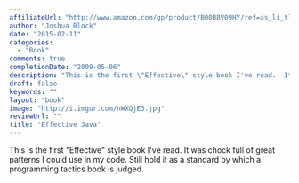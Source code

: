 ```yaml
---
affiliateUrl: "http://www.amazon.com/gp/product/B00B8V09HY/ref=as_li_tl?ie=UTF8&camp=1789&creative=390957&creativeASIN=B00B8V09HY&linkCode=as2&tag=jaktre-20&linkId=UXXRJFLXSMCIRC2S"
author: "Joshua Block"
date: "2015-02-11"
categories:
  - "Book"
comments: true
completionDate: "2009-05-06"
description: "This is the first \"Effective\" style book I've read.  It was chock full of great patterns I could use in my code.  Still hold it as a standard by which"
draft: false
keywords: ""
layout: "book"
image: "http://i.imgur.com/nWXQjE3.jpg"
reviewUrl: ""
title: "Effective Java"
---
```


This is the first "Effective" style book I've read.  It was chock full of great patterns I could use in my code.  Still hold it as a standard by which a programming tactics book is judged.
